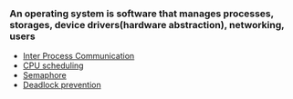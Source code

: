 ### An operating system is software that manages processes, storages, device drivers(hardware abstraction), networking, users

* [Inter Process Communication](https://github.com/vacu9708/Fundamental-knowledge/tree/main/Operating%20system/Inter-Process-Communication)
* [CPU scheduling](https://github.com/vacu9708/Fundamental-knowledge/tree/main/Operating%20system/CPU%20scheduling)
* [Semaphore](https://github.com/vacu9708/Fundamental-knowledge/tree/main/Operating%20system/Semaphore)
* [Deadlock prevention](https://github.com/vacu9708/Fundamental-knowledge/tree/main/Operating%20system/Deadlock%20prevention)
